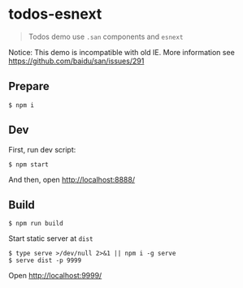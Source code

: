 todos-esnext
===

> Todos demo use `.san` components and `esnext`

Notice: This demo is incompatible with old IE. More information see https://github.com/baidu/san/issues/291

## Prepare

```
$ npm i
```

## Dev

First, run dev script:

```
$ npm start
```

And then, open <http://localhost:8888/>

## Build

```
$ npm run build
```

Start static server at `dist`

```
$ type serve >/dev/null 2>&1 || npm i -g serve
$ serve dist -p 9999
```

Open <http://localhost:9999/>

